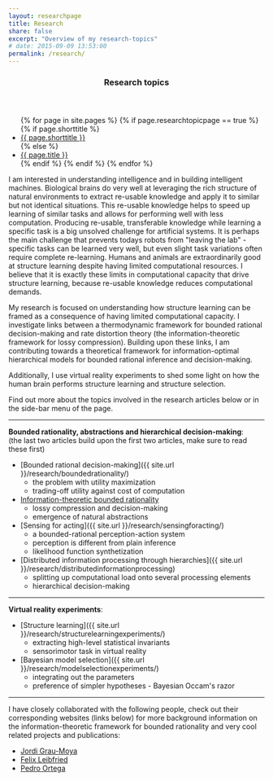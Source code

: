 ```yaml
---
layout: researchpage
title: Research
share: false
excerpt: "Overview of my research-topics"
# date: 2015-09-09 13:53:00
permalink: /research/
---
```


<section id="table-of-contents" class="toc">
  <header>
    <h3><i class="fa fa-fw fa-flask"></i> Research topics</h3>
  </header>
  <div id="drawer" markdown="0">
    <ul>
      {% for page in site.pages %}
        {% if page.researchtopicpage == true %}
          {% if page.shorttitle %}
            <li><a href="{{ site.url }}{{ page.url }}"><i class="fa fa-fw fa-caret-right"></i> {{ page.shorttitle }}</a></li>
          {% else %}
            <li><a href="{{ site.url }}{{ page.url }}"><i class="fa fa-fw fa-caret-right"></i> {{ page.title }}</a></li>
          {% endif %}
        {% endif %}
      {% endfor %}
    </ul>
  </div>
</section><!-- /#table-of-contents -->

I am interested in understanding intelligence and in building intelligent machines. Biological brains do very well at leveraging the rich structure of natural environments to extract re-usable knowledge and apply it to similar but not identical situations. This re-usable knowledge helps to speed up learning of similar tasks and allows for performing well with less computation. Producing re-usable, transferable knowledge while learning a specific task is a big unsolved challenge for artificial systems. It is perhaps the main challenge that prevents todays robots from "leaving the lab" - specific tasks can be learned very well, but even slight task variations often require complete re-learning. Humans and animals are extraordinarily good at structure learning despite having limited computational resources. I believe that it is exactly these limits in computational capacity that drive structure learning, because re-usable knowledge reduces computational demands.  

My research is focused on understanding how structure learning can be framed as a consequence of having limited computational capacity. I investigate links between a thermodynamic framework for bounded rational decision-making and rate distortion theory (the information-theoretic framework for lossy compression). Building upon these links, I am contributing towards a theoretical framework for information-optimal hierarchical models for bounded rational inference and decision-making.  

Additionally, I use virtual reality experiments to shed some light on how the human brain performs structure learning and structure selection. 

Find out more about the topics involved in the research articles below or in the side-bar menu of the page.

---

**Bounded rationality, abstractions and hierarchical decision-making**:  
(the last two articles build upon the first two articles, make sure to read these first)

* [Bounded rational decision-making]({{ site.url }}/research/boundedrationality/)
  *  the problem with utility maximization
  *  trading-off utility against cost of computation
* [Information-theoretic bounded rationality]({{site.url}}/research/naturalabstractions/)
  *  lossy compression and decision-making
  *  emergence of natural abstractions
* [Sensing for acting]({{ site.url }}/research/sensingforacting/)
  *  a bounded-rational perception-action system
  *  perception is different from plain inference
  *  likelihood function synthetization
* [Distributed information processing through hierarchies]({{ site.url }}/research/distributedinformationprocessing)
  *  splitting up computational load onto several processing elements
  *  hierarchical decision-making

---

**Virtual reality experiments**:

* [Structure learning]({{ site.url }}/research/structurelearningexperiments/)
  *  extracting high-level statistical invariants
  *  sensorimotor task in virtual reality
* [Bayesian model selection]({{ site.url }}/research/modelselectionexperiments/)
  *  integrating out the parameters
  *  preference of simpler hypotheses - Bayesian Occam's razor

---

I have closely collaborated with the following people, check out their corresponding websites (links below) for more background information on the information-theoretic framework for bounded rationality and very cool related projects and publications:

*  [Jordi Grau-Moya](http://graumoya.com/)
*  [Felix Leibfried](http://www.felixleibfried.com/)
*  [Pedro Ortega](http://www.adaptiveagents.org/)
